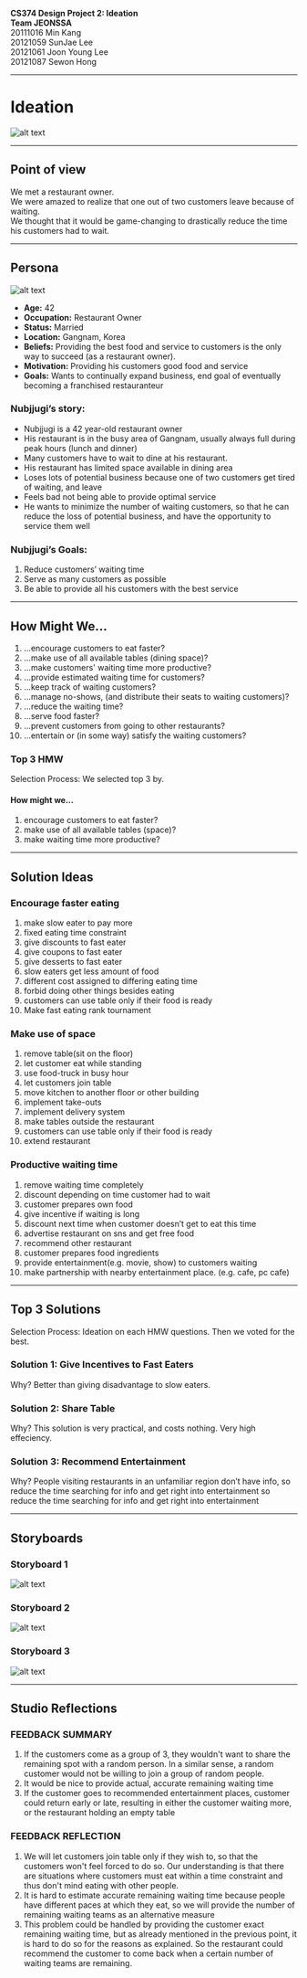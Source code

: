 **CS374 Design Project 2: Ideation**  
**Team JEONSSA**  
20111016 Min Kang  
20121059 SunJae Lee  
20121061 Joon Young Lee  
20121087 Sewon Hong

---

# Ideation
 ![alt text](title.PNG "Title: Shorter Waiting Make Dining Out Great Again")
 
---
 
## Point of view
We met a restaurant owner.  
We were amazed to realize that one out of two customers leave because of waiting.  
We thought that it would be game-changing to drastically reduce the time his customers had to wait.

---

## Persona
 ![alt text](nubjjugi.PNG "Figure1. Nubjjugi, the persona")
 
* **Age:** 42
* **Occupation:** Restaurant Owner
* **Status:** Married
* **Location:** Gangnam, Korea
* **Beliefs:** Providing the best food and service to customers is the only way to succeed (as a restaurant owner).
* **Motivation:** Providing his customers good food and service
* **Goals:** Wants to continually expand business, end goal of eventually becoming a franchised restauranteur

### Nubjjugi’s story:
* Nubjjugi is a 42 year-old restaurant owner
* His restaurant is in the busy area of Gangnam, usually always full during peak hours (lunch and dinner)
* Many customers have to wait to dine at his restaurant. 
* His restaurant has limited space available in dining area
* Loses lots of potential business because one of two customers get tired of waiting, and leave
* Feels bad not being able to provide optimal service
* He wants to minimize the number of waiting customers, so that he can reduce the loss of potential business, and have the opportunity to service them well

### Nubjjugi’s Goals:
1) Reduce customers’ waiting time
2) Serve as many customers as possible
3) Be able to provide all his customers with the best service
 
--- 
 
## How Might We...
1. ...encourage customers to eat faster?
2. ...make use of all available tables (dining space)?
3. ...make customers' waiting time more productive?
4. ...provide estimated waiting time for customers?
5. ...keep track of waiting customers?
6. ...manage no-shows, (and distribute their seats to waiting customers)?
7. ...reduce the waiting time?
8. ...serve food faster?
9. ...prevent customers from going to other restaurants?
10. ...entertain or (in some way) satisfy the waiting customers?

### Top 3 HMW
Selection Process: We selected top 3 by. 
#### How might we...   
1. encourage customers to eat faster?  
2. make use of all available tables (space)?  
3. make waiting time more productive?  

---

## Solution Ideas


### Encourage faster eating
1. make slow eater to pay more
2. fixed eating time constraint
3. give discounts to fast eater
4. give coupons to fast eater
5. give desserts to fast eater
6. slow eaters get less amount of food
7. different cost assigned to differing eating time
8. forbid doing other things besides eating
9. customers can use table only if their food is ready
10. Make fast eating rank tournament


### Make use of space
1. remove table(sit on the floor)
2. let customer eat while standing
3. use food-truck in busy hour
4. let customers join table
5. move kitchen to another floor or other building
6. implement take-outs
7. implement delivery system
8. make tables outside the restaurant
9. customers can use table only if their food is ready
10. extend restaurant


### Productive waiting time
1. remove waiting time completely
2. discount depending on time customer had to wait
3. customer prepares own food
4. give incentive if waiting is long
5. discount next time when customer doesn’t get to eat this time
6. advertise restaurant on sns and get free food
7. recommend other restaurant
8. customer prepares food ingredients
9. provide entertainment(e.g. movie, show) to customers waiting
10. make partnership with nearby entertainment place. (e.g. cafe, pc cafe)

---

## Top 3 Solutions  
Selection Process: Ideation on each HMW questions. Then we voted for the best. 
### Solution 1: Give Incentives to Fast Eaters
Why? Better than giving disadvantage to slow eaters.  

### Solution 2: Share Table
Why? This solution is very practical, and costs nothing. Very high effeciency.  


### Solution 3: Recommend Entertainment
Why? People visiting restaurants in an unfamiliar region don’t have info, so reduce the time searching for info and get right into entertainment so reduce the time searching for info and get right into entertainment

---

## Storyboards
### Storyboard 1
 ![alt text](Picture1.png "Figure2. Storyboard of solution 1")
 
 
### Storyboard 2
 ![alt text](Picture2.png "Figure3. Storyboard of solution 2")
 
 
 ### Storyboard 3
 ![alt text](Picture3.png "Figure4. Storyboard of solution 3")
 
 ---
 
 ## Studio Reflections
 ### FEEDBACK SUMMARY
1) If the customers come as a group of 3, they wouldn't want to share the remaining spot with a random person. In a similar sense, a random customer would not be willing to join a group of random people. 
2) It would be nice to provide actual, accurate remaining waiting time
3) If the customer goes to recommended entertainment places, customer could return early or late, resulting in either the customer waiting more, or the restaurant holding an empty table

### FEEDBACK REFLECTION
1) We will let customers join table only if they wish to, so that the customers won't feel forced to do so. Our understanding is that there are situations where customers must eat within a time constraint and thus don't mind eating with other people.
2) It is hard to estimate accurate remaining waiting time because people have different paces at which they eat, so we will provide the number of remaining waiting teams as an alternative measure
3) This problem could be handled by providing the customer exact remaining waiting time, but as already mentioned in the previous point, it is hard to do so for the reasons as explained. So the restaurant could recommend the customer to come back when a certain number of waiting teams are remaining.
